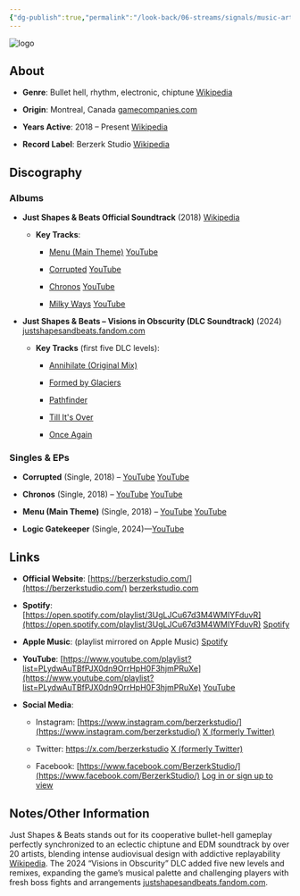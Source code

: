 ```yaml
---
{"dg-publish":true,"permalink":"/look-back/06-streams/signals/music-artists/just-shapes-and-beats-music/","tags":["#MusicArtist"],"noteIcon":"","created":"2025-08-28T23:54:22.418+02:00","updated":"2025-04-28T17:20:07.041+02:00"}
---
```



<img src="/img/MALOGO/JSAB.png" alt="logo" class="round-img round-img-200">

## About

- **Genre**: Bullet hell, rhythm, electronic, chiptune [Wikipedia](https://en.wikipedia.org/wiki/Just_Shapes_%26_Beats?utm_source=chatgpt.com)
    
- **Origin**: Montreal, Canada [gamecompanies.com](https://gamecompanies.com/industries/north-america/canadian-game-industry/quebec/companies?utm_source=chatgpt.com)
    
- **Years Active**: 2018 – Present [Wikipedia](https://en.wikipedia.org/wiki/Just_Shapes_%26_Beats?utm_source=chatgpt.com)
    
- **Record Label**: Berzerk Studio [Wikipedia](https://en.wikipedia.org/wiki/Just_Shapes_%26_Beats?utm_source=chatgpt.com)
    

## Discography

### Albums

- **Just Shapes & Beats Official Soundtrack** (2018) [Wikipedia](https://en.wikipedia.org/wiki/Just_Shapes_%26_Beats?utm_source=chatgpt.com)
    
    - **Key Tracks**:
        
        - [Menu (Main Theme)](https://www.youtube.com/watch?v=P8YOfQtaZP4) [YouTube](https://www.youtube.com/watch?v=P8YOfQtaZP4&utm_source=chatgpt.com)
            
        - [Corrupted](https://www.youtube.com/watch?v=PydtP0FN3HM) [YouTube](https://www.youtube.com/watch?v=PydtP0FN3HM&utm_source=chatgpt.com)
            
        - [Chronos](https://www.youtube.com/watch?v=eLG_K7X2BaE) [YouTube](https://www.youtube.com/watch?v=eLG_K7X2BaE&utm_source=chatgpt.com)
            
        - [Milky Ways](https://www.youtube.com/watch?v=FtZ6q_GkRaU) [YouTube](https://www.youtube.com/watch?pp=0gcJCdgAo7VqN5tD&v=FtZ6q_GkRaU&utm_source=chatgpt.com)
            
- **Just Shapes & Beats – Visions in Obscurity (DLC Soundtrack)** (2024) [justshapesandbeats.fandom.com](https://justshapesandbeats.fandom.com/wiki/Update_1.3?utm_source=chatgpt.com)
    
    - **Key Tracks** (first five DLC levels):
        
        - [Annihilate (Original Mix)](https://www.youtube.com/watch?v=...)
            
        - [Formed by Glaciers](https://www.youtube.com/watch?v=...)
            
        - [Pathfinder](https://www.youtube.com/watch?v=...)
            
        - [Till It's Over](https://www.youtube.com/watch?v=...)
            
        - [Once Again](https://www.youtube.com/watch?v=...)
            

### Singles & EPs

- **Corrupted** (Single, 2018) – [YouTube](https://www.youtube.com/watch?v=PydtP0FN3HM) [YouTube](https://www.youtube.com/watch?v=PydtP0FN3HM&utm_source=chatgpt.com)
    
- **Chronos** (Single, 2018) – [YouTube](https://www.youtube.com/watch?v=eLG_K7X2BaE) [YouTube](https://www.youtube.com/watch?v=eLG_K7X2BaE&utm_source=chatgpt.com)
    
- **Menu (Main Theme)** (Single, 2018) – [YouTube](https://www.youtube.com/watch?v=P8YOfQtaZP4) [YouTube](https://www.youtube.com/watch?v=P8YOfQtaZP4&utm_source=chatgpt.com)
    
- **Logic Gatekeeper** (Single, 2024)—[YouTube](https://www.youtube.com/watch?v=...)
    

## Links

- **Official Website**: [https://berzerkstudio.com/](https://berzerkstudio.com/) [berzerkstudio.com](https://berzerkstudio.com/?utm_source=chatgpt.com)
    
- **Spotify**: [https://open.spotify.com/playlist/3UgLJCu67d3M4WMIYFduvR](https://open.spotify.com/playlist/3UgLJCu67d3M4WMIYFduvR) [Spotify](https://open.spotify.com/playlist/3UgLJCu67d3M4WMIYFduvR?utm_source=chatgpt.com)
    
- **Apple Music**: (playlist mirrored on Apple Music) [Spotify](https://open.spotify.com/playlist/3UgLJCu67d3M4WMIYFduvR?utm_source=chatgpt.com)
    
- **YouTube**: [https://www.youtube.com/playlist?list=PLydwAuTBfPJX0dn9OrrHpH0F3hjmPRuXe](https://www.youtube.com/playlist?list=PLydwAuTBfPJX0dn9OrrHpH0F3hjmPRuXe) [YouTube](https://www.youtube.com/playlist?list=PLydwAuTBfPJX0dn9OrrHpH0F3hjmPRuXe&utm_source=chatgpt.com)
    
- **Social Media**:
    
    - Instagram: [https://www.instagram.com/berzerkstudio/](https://www.instagram.com/berzerkstudio/) [X (formerly Twitter)](https://x.com/berzerkstudio?lang=en&utm_source=chatgpt.com)
        
    - Twitter: https://x.com/berzerkstudio [X (formerly Twitter)](https://x.com/berzerkstudio?lang=en&utm_source=chatgpt.com)
        
    - Facebook: [https://www.facebook.com/BerzerkStudio/](https://www.facebook.com/BerzerkStudio/) [Log in or sign up to view](https://www.facebook.com/BerzerkStudio/?utm_source=chatgpt.com)
        

## Notes/Other Information

Just Shapes & Beats stands out for its cooperative bullet-hell gameplay perfectly synchronized to an eclectic chiptune and EDM soundtrack by over 20 artists, blending intense audiovisual design with addictive replayability [Wikipedia](https://en.wikipedia.org/wiki/Just_Shapes_%26_Beats?utm_source=chatgpt.com). The 2024 “Visions in Obscurity” DLC added five new levels and remixes, expanding the game’s musical palette and challenging players with fresh boss fights and arrangements [justshapesandbeats.fandom.com](https://justshapesandbeats.fandom.com/wiki/Update_1.3?utm_source=chatgpt.com).